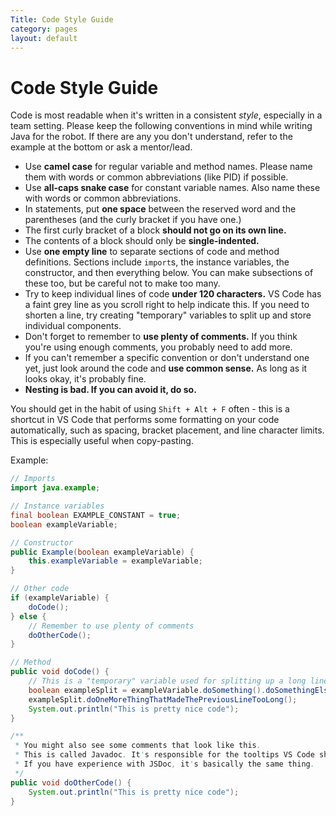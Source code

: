```yaml
---
Title: Code Style Guide
category: pages
layout: default
---
```


# Code Style Guide

Code is most readable when it's written in a consistent _style_, especially in a team setting. Please keep the following conventions in mind while writing Java for the robot. If there are any you don't understand, refer to the example at the bottom or ask a mentor/lead.
- Use **camel case** for regular variable and method names. Please name them with words or common abbreviations (like PID) if possible.
- Use **all-caps snake case** for constant variable names. Also name these with words or common abbreviations.
- In statements, put **one space** between the reserved word and the parentheses (and the curly bracket if you have one.)
- The first curly bracket of a block **should not go on its own line.**
- The contents of a block should only be **single-indented.**
- Use **one empty line** to separate sections of code and method definitions. Sections include `import`s, the instance variables, the constructor, and then everything below. You can make subsections of these too, but be careful not to make too many.
- Try to keep individual lines of code **under 120 characters.** VS Code has a faint grey line as you scroll right to help indicate this. If you need to shorten a line, try creating "temporary" variables to split up and store individual components.
- Don't forget to remember to **use plenty of comments.** If you think you're using enough comments, you probably need to add more.
- If you can't remember a specific convention or don't understand one yet, just look around the code and **use common sense.** As long as it looks okay, it's probably fine.
- **__Nesting is bad. If you can avoid it, do so.__**

You should get in the habit of using `Shift + Alt + F` often - this is a shortcut in VS Code that performs some formatting on your code automatically, such as spacing, bracket placement, and line character limits. This is especially useful when copy-pasting.

Example:
```java
// Imports
import java.example;

// Instance variables
final boolean EXAMPLE_CONSTANT = true;
boolean exampleVariable;

// Constructor
public Example(boolean exampleVariable) {
    this.exampleVariable = exampleVariable;
}

// Other code
if (exampleVariable) {
    doCode();
} else {
    // Remember to use plenty of comments
    doOtherCode();
}

// Method
public void doCode() {
    // This is a "temporary" variable used for splitting up a long line of code
    boolean exampleSplit = exampleVariable.doSomething().doSomethingElse();
    exampleSplit.doOneMoreThingThatMadeThePreviousLineTooLong();
    System.out.println("This is pretty nice code");
}

/**
 * You might also see some comments that look like this.
 * This is called Javadoc. It's responsible for the tooltips VS Code shows when you hover over something.
 * If you have experience with JSDoc, it's basically the same thing.
 */
public void doOtherCode() {
    System.out.println("This is pretty nice code");
} 
```
